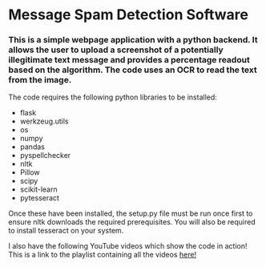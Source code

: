 # Message Spam Detection Software

### This is a simple webpage application with a python backend. It allows the user to upload a screenshot of a potentially illegitimate text message and provides a percentage readout based on the algorithm. The code uses an OCR to read the text from the image.

The code requires the following python libraries to be installed:
- flask
- werkzeug.utils
- os
- numpy
- pandas
- pyspellchecker
- nltk
- Pillow
- scipy
- scikit-learn
- pytesseract
	
Once these have been installed, the setup.py file must be run once first to ensure nltk downloads the required prerequisites.
You will also be required to install tesseract on your system.

I also have the following YouTube videos which show the code in action!
This is a link to the playlist containing all the videos [here!](https://www.youtube.com/playlist?list=PL0KPde5wJ8v6DakZMgPZLosuKR8KZyhBv)
